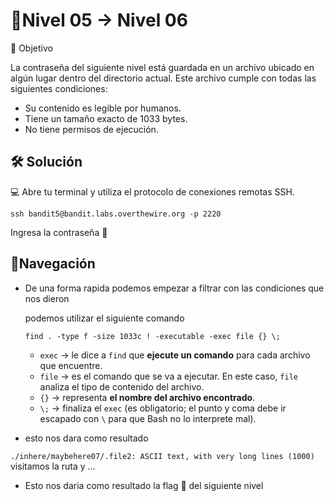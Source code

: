 # 🧩Nivel 05 → Nivel 06

🎯 Objetivo

La contraseña del siguiente nivel está guardada en un archivo ubicado en algún lugar dentro del directorio actual. Este archivo cumple con todas las siguientes condiciones:

- Su contenido es legible por humanos.
- Tiene un tamaño exacto de 1033 bytes.
- No tiene permisos de ejecución.

## 🛠️ Solución

💻 Abre tu terminal y utiliza el protocolo de conexiones remotas SSH.

`ssh bandit5@bandit.labs.overthewire.org -p 2220`

Ingresa la contraseña 🚩

## 🧭Navegación

- De una forma rapida podemos empezar a filtrar con las condiciones que nos dieron
    
    podemos utilizar el siguiente comando 
    

      find . -type f -size 1033c ! -executable -exec file {} \; 

    
    - `exec` → le dice a `find` que **ejecute un comando** para cada archivo que encuentre.
    - `file` → es el comando que se va a ejecutar. En este caso, `file` analiza el tipo de contenido del archivo.
    - `{}` → representa **el nombre del archivo encontrado**.
    - `\;` → finaliza el `exec` (es obligatorio; el punto y coma debe ir escapado con `\` para que Bash no lo interprete mal).
- esto nos dara como resultado

`./inhere/maybehere07/.file2: ASCII text, with very long lines (1000)`
visitamos la ruta y …

- Esto nos daria como resultado la flag 🚩 del siguiente nivel
